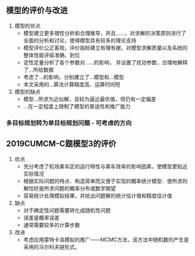 ## 模型的评价与改进

1. 模型的优点
   * 模型建立更多理性分析和合理推导，并且……，对求解的决策原则进行了全面的分析和讨论，使得模型具有较多的理论支持
   * 模型评价公正客观，评价指标建立有理有据，对模型求解质量以及系统的整体性能评级准确、到位
   * 定性定量分析了各个参数对……的影响， 并设置了扰动参数，合理地解释了…所给数据
   * 考虑了…的影响，分别建立了…模型和…模型
   * 本文采用的…算法计算精度高、运算时间短
2. 模型的缺点
   * 模型…所求为近似解，且较为逼近最优值，但仍有一定偏差
   * …在一定程度上限制了模型的普适性和推广能力



### 多目标规划转为单目标规划问题 - 可考虑的方向



## 2019CUMCM-C题模型3的评价

1. 优点
   * 充分考虑了机场乘车区的运行特性与乘车效率的影响因素，使模型更贴近实际情况
   * 根据实际问题的特点．构造简单而又便于实现的概率统计模型．使所求的解恰好是所求问题的概率分布或数学期望
   * 容易统计处理模拟结果，并给出问题解的统计估计值和精度估计值
2. 缺点
   * 对于确定性问题需要转化成随机性问题
   * 误差是概率误差
   * 通常需要较多的计算步数
3. 改进
   * 考虑应用蒙特卡洛模拟的推广——MCMC方法，该方法中随机数的产生是采用的马尔科夫链形式。

